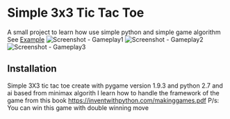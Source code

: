 # Simple 3x3 Tic Tac Toe 
A small project to learn how use simple python and simple game algorithm
See [Example](https://youtu.be/4CTznLA2nY0)
![Screenshot - Gameplay1](/Screenshot(82).png)
![Screenshot - Gameplay2](/Screenshot(84).png)
![Screenshot - Gameplay3](/Screenshot(85).png)
## Installation
Simple 3X3 tic tac toe create with pygame version 1.9.3 and python 2.7 and ai based from minimax algorith
I learn how to handle the framework of the game from this book https://inventwithpython.com/makinggames.pdf
P/s: You can win this game with double winning move  
